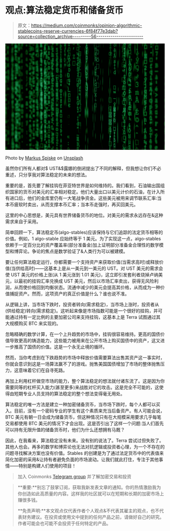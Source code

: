 # 观点:算法稳定货币和储备货币

> 原文：<https://medium.com/coinmonks/opinion-algorithmic-stablecoins-reserve-currencies-6f84f77e3dab?source=collection_archive---------56----------------------->

![](img/cb19046ba6f4d9d7bb4b32c0422787a4.png)

Photo by [Markus Spiske](https://unsplash.com/@markusspiske?utm_source=medium&utm_medium=referral) on [Unsplash](https://unsplash.com?utm_source=medium&utm_medium=referral)

虽然你们所有人都对$ UST&$露娜的倒闭提出了不同的解释，但我想让你们不必重述，只分享我对算法稳定的未来的想法。

重要的是，首先要了解挂钩在菲亚特世界是如何维持的。我们看到，石油输出国组织国家的货币对美元的汇率相对稳定。他们大量出口以美元计价的石油，在计入所有进口后，他们的金库里仍有一大笔战争资金。这些美元被用来调节联系汇率:当本币疲软时卖出，从而支撑本币汇率；当本币走强时，再买回美元。

这里的中心思想是，美元具有世界储备货币的地位。对美元的需求永远存在&这种需求来自于采用。

简单回顾一下，算法稳定币(algo-stables)应该保持与它们追踪的法定货币相等的价值。例如，1 algo-stable 应始终等于 1 美元。为了实现这一点，algo-stables 依赖于一定百分比的资产覆盖率(部分准备金)加上证明部分准备金合理性的数学模型和博弈论。争论的焦点是数学验证了&人类行为可以被建模。

要让任何算法稳定运行，你都需要一个支持资产来获取价值(当需求高时)或释放价值(当供给高时)——这基本上是从一美元到一美元的 UST。对 UST 美元的需求会使 UST 美元的价格上涨(从 1 美元涨到 1.01 美元)，这立即引发套利者烧掉卢纳美元，以最初的挂钩汇率兑换成 UST 美元，然后以市场汇率卖出，获得无风险利润，从而使价格回到均衡状态。流通中减少的美元会提高其价格，从而成为一种价值捕捉资产。然而，这项资产的真正价值是什么？谁也说不准。

从逻辑上讲，当市场下跌时，投资者转向(需求稳定)，当市场上涨时，投资者从(供给稳定)转向(需求稳定)。这听起来像是市场指数可能是一个很好的挂钩，并可能通过持有一定比例的主要加密公司来支持挂钩，这基本上是 Terra 试图通过其大规模购买 BTC 来实现的。

忽略精确的数学计算，在一个上升趋势的市场中，挂钩很容易维持。更高的国债价值导致更高的铸造能力，这些能力被用来在公开市场上购买国债中的资产，这又进一步推高了国债的价值。这是一个永无止境的循环。

然而，当你考虑到在下跌趋势的市场中释放价值需要算法出售其资产这一事实时，你就会意识到这是一场算法赢不了的游戏。抛售美国国债增加了市场的整体抛售压力，这意味着它们在自寻死路。

再加上利用杠杆做空市场的能力，整个算法稳定的想法就付诸东流了。这是因为你需要同等的杠杆买入能力(甚至更多)来战胜对它的攻击。这是完全不可能的，这使得由短期专业人员支持的算法稳定的整个想法变得毫无用处。

算法稳定的唯一方法是建立一种加密储备货币，当市场下跌时，每个人都可以买入。目前，没有一个密码专业的学生有这个素质来充当后备资产。有人可能会说，BTC 美元有朝一日会成为储备货币，但这种情况只有在大规模采用要求几乎每笔交易都使用 BTC 美元的情况下才会出现。这是否引出了这样一个问题:当人们首先可以持有无限升值的储备货币时，他们为什么还想拥有马厩？

因此，在我看来，算法稳定没有未来。没有别的说法了。Terra 尝试过但失败了。其他人也会。再多的数学和博弈论也无法对抗逻辑或投资者心理，为一个不存在的问题寻找解决方案也没有价值。Stables 的创建是为了通过法定货币中的代表值来简化加密的采用&让持有者避免负面的市场波动。让我们就此打住，专注于其他事情——特别是构建人们使用的项目！

> 加入 Coinmonks [Telegram group](https://t.me/joinchat/Trz8jaxd6xEsBI4p) 并了解加密交易和投资

> **重要:**别忘了鼓掌订阅，获取我新发表文章的通知。你的热情激励我为你创造如此高质量的内容。这样我的社区就可以在短期和长期的加密市场上赚很多钱。
> 
> **免责声明:**本文观点仅代表作者个人观点&不代表其雇主的观点，也不代表财务建议。在投资或使用文中提到的任何产品之前，请做好自己的研究。作者可能会也可能不会投资于任何特定的产品。